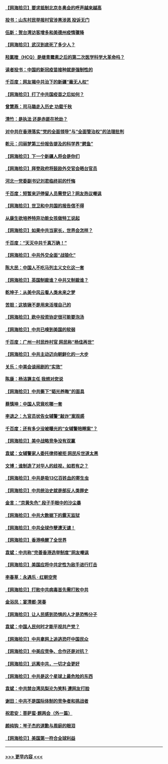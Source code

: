 #### [【网海拾贝】要求抵制北京冬奥会的呼声越来越高](../pages/nsc993/n12868962.md?t=04100901) 
#### [投书：山东村民举报村官涉黑涉恶 投诉无门](../pages/nsc993/n12869726.md?t=04100901) 
#### [伍新：贺台湾访客增多和美德州疫情骤降](../pages/nsc993/n12865651.md?t=04100901) 
#### [【网海拾贝】武汉到底死了多少人？](../pages/nsc993/n12863707.md?t=04100901) 
#### [羟氯喹（HCQ）是继青霉素之后的第二次医学科学大革命吗？](../pages/nsc993/n12638564.md?t=04100901) 
#### [读者投书：中国的新冠疫苗接种就是强制性的](../pages/nsc993/n12859932.md?t=04100901) 
#### [千百度：网友揭中共治下的新疆“毫无人权”](../pages/nsc993/n12858385.md?t=04100901) 
#### [【网海拾贝】打了中共国疫苗之后如何？](../pages/nsc993/n12857866.md?t=04100901) 
#### [曾慧燕：司马璐走入历史 功载千秋](../pages/nsc993/n12856996.md?t=04100901) 
#### [清竹：是执法 还是赤匪在抢劫？](../pages/nsc993/n12856952.md?t=04100901) 
#### [对中共在香港落实“党的全面领导”与“全面管治权”的法理批判](../pages/nsc993/n12856929.md?t=04100901) 
#### [乾元：闫丽梦第三份报告提及的科学界“鳄鱼”](../pages/nsc993/n12855985.md?t=04100901) 
#### [【网海拾贝】下一个新疆人将会是你们](../pages/nsc993/n12855864.md?t=04100901) 
#### [【网海拾贝】拜登政府将鼓励外交官会晤台官员](../pages/nsc993/n12853615.md?t=04100901) 
#### [河北一党委副书记刘君临终前的忏悔](../pages/nsc993/n12849420.md?t=04100901) 
#### [千百度：短暂来沪停留人员需登记？网友热议嘲讽](../pages/nsc993/n12853497.md?t=04100901) 
#### [【网海拾贝】世卫和中共国的报告信不得](../pages/nsc993/n12850902.md?t=04100901) 
#### [从康生欲培养特异功能女孩做特工说起](../pages/nsc993/n12849289.md?t=04100901) 
#### [【网海拾贝】如果中共当家长，世界会怎样？](../pages/nsc993/n12848436.md?t=04100901) 
#### [千百度：“天灭中共千真万确！”](../pages/nsc993/n12845659.md?t=04100901) 
#### [【网海拾贝】中共外交全面“战狼化”](../pages/nsc993/n12845607.md?t=04100901) 
#### [陈大民：中国人不吃马列主义文化这一套](../pages/nsc993/n12842496.md?t=04100901) 
#### [【网海拾贝】英国制裁谁？中共又制裁谁？](../pages/nsc993/n12840909.md?t=04100901) 
#### [乾坤子：从美中风云看人类未来之梦](../pages/nsc993/n12840590.md?t=04100901) 
#### [苦胆：这铁锹不是用来活埋自己的](../pages/nsc993/n12839512.md?t=04100901) 
#### [【网海拾贝】欧中投资协定很可能要泡汤](../pages/nsc993/n12835122.md?t=04100901) 
#### [【网海拾贝】中共已嗅到美国的软弱](../pages/nsc993/n12832411.md?t=04100901) 
#### [千百度：广州一村民炸村官 网民称“杨佳再世”](../pages/nsc993/n12832380.md?t=04100901) 
#### [【网海拾贝】中共主动迈向朝鲜化的一大步](../pages/nsc993/n12829887.md?t=04100901) 
#### [关乐：中美会谈闹剧的“实效”](../pages/nsc993/n12826698.md?t=04100901) 
#### [陈康：杨洁篪主任  我想对您说](../pages/nsc993/n12826609.md?t=04100901) 
#### [【网海拾贝】中共撕下“韬光养晦”的面具](../pages/nsc993/n12826459.md?t=04100901) 
#### [蔡慎坤：中国人究竟吃哪一套](../pages/nsc993/n12826010.md?t=04100901) 
#### [李退之：九官员状告女辅警“敲诈”案观感](../pages/nsc993/n12823984.md?t=04100901) 
#### [千百度：还有多少没被曝光的“女辅警陪睡案”？](../pages/nsc993/n12822136.md?t=04100901) 
#### [【网海拾贝】美中战略竞争没有双赢](../pages/nsc993/n12822105.md?t=04100901) 
#### [袁斌：女辅警家人委托律师被拒 网民斥世道太黑](../pages/nsc993/n12822004.md?t=04100901) 
#### [文博：谁制造了对华人的歧视，如若有之？](../pages/nsc993/n12821635.md?t=04100901) 
#### [【网海拾贝】中共是吸13亿百姓血的寄生虫](../pages/nsc993/n12819191.md?t=04100901) 
#### [【网海拾贝】中共统治史就是部反人类罪史](../pages/nsc993/n12816738.md?t=04100901) 
#### [金言：“京黄失色” 段子手眼中的沙尘暴](../pages/nsc993/n12815700.md?t=04100901) 
#### [【网海拾贝】中共大数据下的露天监狱](../pages/nsc993/n12811075.md?t=04100901) 
#### [【网海拾贝】中共全球作孽遭天谴！](../pages/nsc993/n12810258.md?t=04100901) 
#### [【网海拾贝】香港唤醒了全世界](../pages/nsc993/n12809100.md?t=04100901) 
#### [袁斌：中共称“完善香港选举制度”网友嘲讽](../pages/nsc993/n12808994.md?t=04100901) 
#### [【网海拾贝】美国应将中共定性为敌手进行打击](../pages/nsc993/n12806870.md?t=04100901) 
#### [李春草：永遇乐 · 红朝空壳](../pages/nsc993/n12805365.md?t=04100901) 
#### [【网海拾贝】打败中共病毒首先需打败中共](../pages/nsc993/n12803930.md?t=04100901) 
#### [金浴凤：宴清都‧哭春](../pages/nsc993/n12801601.md?t=04100901) 
#### [【网海拾贝】让人民感到恐惧的人才是恐怖分子](../pages/nsc993/n12799347.md?t=04100901) 
#### [袁斌：中国人民何时才能平视共产党？](../pages/nsc993/n12799306.md?t=04100901) 
#### [【网海拾贝】中共拿网上追逃恐吓中国民众](../pages/nsc993/n12796905.md?t=04100901) 
#### [【网海拾贝】中美应竞争、合作还是对抗？](../pages/nsc993/n12794675.md?t=04100901) 
#### [【网海拾贝】远离中共，一切才会更好](../pages/nsc993/n12793572.md?t=04100901) 
#### [【网海拾贝】中共是这个星球上最危险的东西](../pages/nsc993/n12791400.md?t=04100901) 
#### [袁斌：中共禁台湾凤梨沦为笑料 遭网友打脸](../pages/nsc993/n12791335.md?t=04100901) 
#### [谢田：中共不是国际体制的竞争者和挑战者](../pages/nsc993/n12791212.md?t=04100901) 
#### [祝君安：菩萨蛮·题两会（外一篇）](../pages/nsc993/n12786801.md?t=04100901) 
#### [颜纯钩：岑子杰的道歉与周庭的眼泪](../pages/nsc993/n12786775.md?t=04100901) 
#### [【网海拾贝】美国第一符合全球利益](../pages/nsc993/n12786666.md?t=04100901) 

----
#### [ >>> 更早内容 <<< ](../indexes/nsc993-earlier.md)
